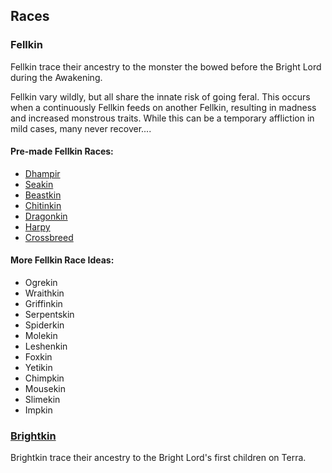## Races

### Fellkin

Fellkin trace their ancestry to the monster the bowed before the Bright Lord during the Awakening.

Fellkin vary wildly, but all share the innate risk of going feral. This occurs when a continuously Fellkin feeds on another Fellkin, resulting in madness and increased monstrous traits. While this can be a temporary affliction in mild cases, many never recover....

#### Pre-made Fellkin Races:

- [Dhampir](Dhampir/Dhampir.md)
- [Seakin](Seakin/Seakin.md)
- [Beastkin](Beastkin/Beastkin.md)
- [Chitinkin](Chitinkin/Chitinkin.md)
- [Dragonkin](Dragonkin/Dragonkin.md)
- [Harpy](Harpy/Haryp.md)
- [Crossbreed](Crossbreed/Crossbreed.md)

#### More Fellkin Race Ideas:

- Ogrekin
- Wraithkin
- Griffinkin
- Serpentskin
- Spiderkin
- Molekin
- Leshenkin
- Foxkin
- Yetikin
- Chimpkin
- Mousekin
- Slimekin
- Impkin

### [Brightkin](Brightkin/Brightkin.md)

Brightkin trace their ancestry to the Bright Lord's first children on Terra.

